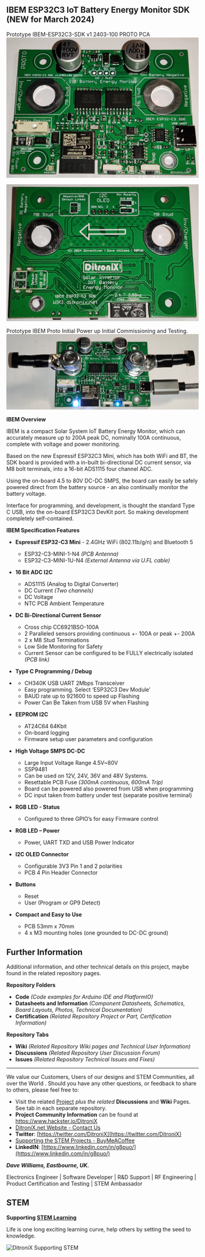 ## IBEM ESP32C3 IoT Battery Energy Monitor SDK  (NEW for March 2024)

Prototype IBEM-ESP32C3-SDK v1 2403-100 PROTO PCA
![Display-Type-B](https://github.com/DitroniX/IBEM-IoT-Battery-Energy-Monitor/blob/main/Datasheets%20and%20Information/IBEM-ESP32C3-SDK%20v1%202403-100%20PROTO%20PCA.jpg?raw=true)

![Display-Type-B](https://github.com/DitroniX/IBEM-IoT-Battery-Energy-Monitor/blob/main/Datasheets%20and%20Information/IBEM-ESP32C3-SDK%20v1%202403-100%20PROTO%20PCA%20Rear.jpg?raw=true)

Prototype IBEM Proto Initial Power up Initial Commissioning and Testing.
![Display-Type-B](https://github.com/DitroniX/IBEM-IoT-Battery-Energy-Monitor/blob/main/Datasheets%20and%20Information/IBEM-ESP32C3-SDK%20v1%202403-100%20PROTO%20Studs%20Test.jpg?raw=true)

**IBEM Overview**

IBEM is a compact Solar System IoT Battery Energy Monitor, which can accurately measure up to 200A peak DC, nominally 100A continuous, complete with voltage and power monitoring.

Based on the new Espressif ESP32C3 Mini, which has both WiFi and BT, the SDK board is provided with a in-built bi-directional DC current sensor, via M8 bolt terminals, into a 16-bit ADS1115 four channel ADC. 

Using the on-board 4.5 to 80V DC-DC SMPS, the board can easily be safely powered direct from the battery source - an also continually monitor the battery voltage.

Interface for programming, and development, is thought the standard Type C USB, into the on-board ESP32C3 DevKit port.  So making development completely self-contained.

**IBEM Specification Features**

-   **Espressif ESP32-C3 Mini** - 2.4GHz WiFi (802.11b/g/n) and Bluetooth 5

	-   ESP32-C3-MINI-1-N4 _(PCB Antenna)_
	-   ESP32-C3-MINI-1U-N4 _(External Antenna via U.FL cable)_

-   **16 Bit ADC I2C**
	-   ADS1115 (Analog to Digital Converter)
	-   DC Current _(Two channels)_
	-   DC Voltage
	-   NTC PCB Ambient Temperature

-   **DC Bi-Directional Current Sensor**
	-   Cross chip CC6921BSO-100A
	-   2 Paralleled sensors providing continuous +- 100A or peak +- 200A
	-   2 x M8 Stud Terminations
	-   Low Side Monitoring for Safety
	-   Current Sensor can be configured to be FULLY electrically isolated _(PCB link)_

-   **Type C Programming / Debug**
- 	-   CH340K USB UART 2Mbps Transceiver
	-   Easy programming.  Select ‘ESP32C3 Dev Module’
	-   BAUD rate up to 921600 to speed up Flashing
	-   Power Can Be Taken from USB 5V when Flashing

-   **EEPROM I2C**
	-   AT24C64 64Kbit
	-   On-board logging
	-   Firmware setup user parameters and configuration

-   **High Voltage SMPS DC-DC**
	-   Large Input Voltage Range 4.5V~80V
	-   SSP9481
	-   Can be used on 12V, 24V, 36V and 48V Systems.
	-   Resettable PCB Fuse _(300mA continuous, 600mA Trip)_
	-   Board can be powered also powered from USB when programming
	-   DC input taken from battery under test (separate positive terminal)

-   **RGB LED - Status**
	-   Configured to three GPIO’s for easy Firmware control

-   **RGB LED – Power**
	-   Power, UART TXD and USB Power Indicator

-   **I2C OLED Connector**
	-   Configurable 3V3 Pin 1 and 2 polarities
	-   PCB 4 Pin Header Connector

-   **Buttons**
	-   Reset
	-   User (Program or GP9 Detect)

-   **Compact and Easy to Use**
	-   PCB 53mm x 70mm
	-   4 x M3 mounting holes (one grounded to DC-DC ground)

## **Further Information**

Additional information, and other technical details on this project, maybe found in the related repository pages.

**Repository Folders**

 - **Code** *(Code examples for Arduino  IDE and PlatformIO)*
 -  **Datasheets and Information** *(Component Datasheets, Schematics, Board Layouts, Photos, Technical Documentation)*
 - **Certification** *(Related Repository Project or Part, Certification Information)*

**Repository Tabs**

 - **Wiki** *(Related Repository Wiki pages and Technical User Information)*
 - **Discussions** *(Related Repository User Discussion Forum)*
 - **Issues** *(Related Repository Technical Issues and Fixes)*

***

We value our Customers, Users of our designs and STEM Communities, all over the World . Should you have any other questions, or feedback to share to others, please feel free to:

* Visit the related [Project](https://github.com/DitroniX?tab=repositories) *plus the related* **Discussions** and **Wiki** Pages.  See tab in each separate repository.
* **Project Community Information** can be found at https://www.hackster.io/DitroniX
* [DitroniX.net Website - Contact Us](https://ditronix.net/contact/)
* **Twitter**: [https://twitter.com/DitroniX](https://twitter.com/DitroniX)
* [Supporting the STEM Projects - BuyMeACoffee](https://www.buymeacoffee.com/DitroniX)
*  **LinkedIN**: [https://www.linkedin.com/in/g8puo/](https://www.linkedin.com/in/g8puo/)

***Dave Williams, Eastbourne, UK.***

Electronics Engineer | Software Developer | R&D Support | RF Engineering | Product Certification and Testing | STEM Ambassador

## STEM

**Supporting [STEM Learning](https://www.stem.org.uk/)**

Life is one long exciting learning curve, help others by setting the seed to knowledge.

![DitroniX Supporting STEM](https://hackster.imgix.net/uploads/attachments/1606838/stem_ambassador_-_100_volunteer_badge_edxfxlrfbc1_bjdqharfoe1_xbqi2KUcri.png?auto=compress%2Cformat&w=540&fit=max)

